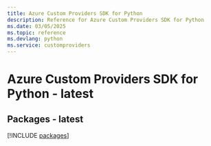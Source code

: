 ```yaml
---
title: Azure Custom Providers SDK for Python
description: Reference for Azure Custom Providers SDK for Python
ms.date: 03/05/2025
ms.topic: reference
ms.devlang: python
ms.service: customproviders
---
```

# Azure Custom Providers SDK for Python - latest
## Packages - latest
[!INCLUDE [packages](custom-providers-index.md)]